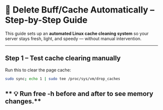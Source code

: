 # **🧹 Delete Buff/Cache Automatically – Step-by-Step Guide**

This guide sets up an **automated Linux cache cleaning system** so your server stays fresh, light, and speedy — without manual intervention.

---

## **Step 1 – Test cache clearing manually**
Run this to clear the page cache:
```bash
sudo sync; echo 1 | sudo tee /proc/sys/vm/drop_caches
```

## ** 💡 Run free -h before and after to see memory changes.**
